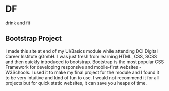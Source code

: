 # DF
drink and fit
## Bootstrap Project

I made this site at end of my UI/Basics module while attending DCI Digital Career Institute gGmbH. 
I was just fresh from learning HTML, CSS, SCSS and then quickly introduced to bootstrap. Bootstrap is the most popular CSS Framework for developing 
responsive and mobile-first websites -W3Schools. I used it to make my final project for the module and I found it to be very intuitive 
and kind of fun to use. I would not recommend it for all projects but for quick static websites, it can save you heaps of time.
